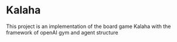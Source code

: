 # Kalaha

This project is an implementation of the board game Kalaha with the framework of openAI gym and agent structure
